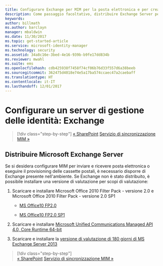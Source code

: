```yaml
---
title: Configurare Exchange per MIM per la posta elettronica e per creare cassette postali | Documentazione Microsoft
description: Come passaggio facoltativo, distribuire Exchange Server per abilitare l'invio della posta elettronica e la creazione di cassette postali in MIM 2016.
keywords: 
author: billmath
ms.author: barclayn
manager: mbaldwin
ms.date: 11/30/2017
ms.topic: get-started-article
ms.service: microsoft-identity-manager
ms.technology: security
ms.assetid: 34a8c16e-3bed-4e16-939b-b9fe17dd834b
ms.reviewer: mwahl
ms.suite: ems
ms.openlocfilehash: cdb425938f7458f74cf06b76d33f557d6a38beeb
ms.sourcegitcommit: 362475d4018e74e5a17ba574ccaec47a2caebaff
ms.translationtype: HT
ms.contentlocale: it-IT
ms.lasthandoff: 12/01/2017
---
```

# <a name="set-up-an-identity-management-server-exchange"></a>Configurare un server di gestione delle identità: Exchange

>[!div class="step-by-step"]
[« SharePoint](prepare-server-sharepoint.md)
[Servizio di sincronizzazione MIM »](install-mim-sync.md)

## <a name="deploy-microsoft-exchange-server"></a>Distribuire Microsoft Exchange Server
Se si desidera configurare MIM per inviare e ricevere posta elettronica o eseguire il provisioning delle cassette postali, è necessario disporre di Exchange presente nell'ambiente. Se Exchange non è stato distribuito, è possibile installare una versione di valutazione per scopi di valutazione:

1. Scaricare e installare Microsoft Office 2010 Filter Pack - versione 2.0 e Microsoft Office 2010 Filter Pack - versione 2.0 SP1

    - [MS Office10 FP2.0](http://www.microsoft.com/download/details.aspx?id=17062)

    - [MS Office10 FP2.0 SP1](http://www.microsoft.com/download/details.aspx?id=26604)

2. Scaricare e installare [Microsoft Unified Communications Managed API 4.0, Core Runtime 64-bit](http://www.microsoft.com/download/details.aspx?id=34992)

3. Scaricare e installare la [versione di valutazione di 180 giorni di MS Exchange Server 2013](http://www.microsoft.com/evalcenter/evaluate-exchange-server-2013)

>[!div class="step-by-step"]  
[« SharePoint](prepare-server-sharepoint.md)
[Servizio di sincronizzazione MIM »](install-mim-sync.md)
